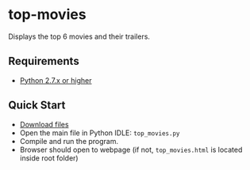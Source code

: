 # top-movies
Displays the top 6 movies and their trailers.

## Requirements
* [Python 2.7.x or higher](https://www.python.org/downloads/)

## Quick Start
* [Download files](https://github.com/AdnanJaffal/top-movies/archive/master.zip)
* Open the main file in Python IDLE: `top_movies.py`
* Compile and run the program.
* Browser should open to webpage (if not, `top_movies.html` is located inside root folder)
